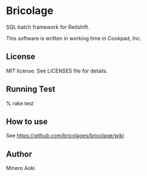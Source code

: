 # Bricolage

SQL batch framework for Redshift.

This software is written in working time in Cookpad, Inc.

## License

MIT license.
See LICENSES file for details.

## Running Test

% rake test

## How to use

See https://github.com/bricolages/bricolage/wiki

## Author

Minero Aoki
